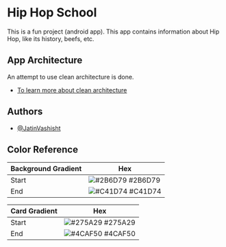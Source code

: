 # Hip Hop School

This is a fun project (android app).
This app contains information about Hip Hop, like its history, beefs, etc.
## App Architecture
An attempt to use clean architecture is done.
 - [To learn more about clean architecture](https://blog.cleancoder.com/uncle-bob/2012/08/13/the-clean-architecture.html)



## Authors

- [@JatinVashisht](https://www.github.com/JatinVashisht1)

## Color Reference

| Background Gradient       | Hex                                                                |
| ----------------- | ------------------------------------------------------------------ |
| Start | ![#2B6D79](https://via.placeholder.com/10/2B6D79?text=+) #2B6D79 |
| End | ![#C41D74](https://via.placeholder.com/10/C41D74?text=+) #C41D74 |

| Card Gradient       | Hex                                                                |
| ----------------- | ------------------------------------------------------------------ |
| Start | ![#275A29](https://via.placeholder.com/10/275A29?text=+) #275A29 |
| End | ![#4CAF50](https://via.placeholder.com/10/4CAF50?text=+) #4CAF50 |

